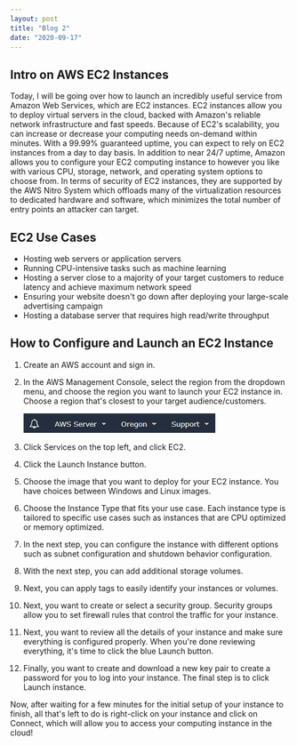 ```yaml
---
layout: post
title: "Blog 2"
date: "2020-09-17"
---
```


## Intro on AWS EC2 Instances

<!-- Brief Intro -->
Today, I will be going over how to launch an incredibly useful service from Amazon Web Services, which are EC2 instances. EC2 instances allow you to deploy virtual servers in the cloud, backed with Amazon's reliable network infrastructure and fast speeds. Because of EC2's scalability, you can increase or decrease your computing needs on-demand within minutes. With a 99.99% guaranteed uptime, you can expect to rely on EC2 instances from a day to day basis. In addition to near 24/7 uptime, Amazon allows you to configure your EC2 computing instance to however you like with various CPU, storage, network, and operating system options to choose from. In terms of security of EC2 instances, they are supported by the AWS Nitro System which offloads many of the virtualization resources to dedicated hardware and software, which minimizes the total number of entry points an attacker can target.

<!-- Use Cases -->
## EC2 Use Cases
- Hosting web servers or application servers
- Running CPU-intensive tasks such as machine learning
- Hosting a server close to a majority of your target customers to reduce latency and achieve maximum network speed
- Ensuring your website doesn't go down after deploying your large-scale advertising campaign
- Hosting a database server that requires high read/write throughput

## How to Configure and Launch an EC2 Instance
1. Create an AWS account and sign in.
2. In the AWS Management Console, select the region from the dropdown menu, and choose the region you want to launch your EC2 instance in. Choose a region that's closest to your target audience/customers.

    ![AWS Region](../assets/region.jpg)
3. Click Services on the top left, and click EC2.
4. Click the Launch Instance button.
5. Choose the image that you want to deploy for your EC2 instance. You have choices between Windows and Linux images.
6. Choose the Instance Type that fits your use case. Each instance type is tailored to specific use cases such as instances that are CPU optimized or memory optimized.
7. In the next step, you can configure the instance with different options such as subnet configuration and shutdown behavior configuration.
8. With the next step, you can add additional storage volumes.
9. Next, you can apply tags to easily identify your instances or volumes.
10. Next, you want to create or select a security group. Security groups allow you to set firewall rules that control the traffic for your instance.
11. Next, you want to review all the details of your instance and make sure everything is configured properly. When you're done reviewing everything, it's time to click the blue Launch button.
12. Finally, you want to create and download a new key pair to create a password for you to log into your instance. The final step is to click Launch instance.

Now, after waiting for a few minutes for the initial setup of your instance to finish, all that's left to do is right-click on your instance and click on Connect, which will allow you to access your computing instance in the cloud!



